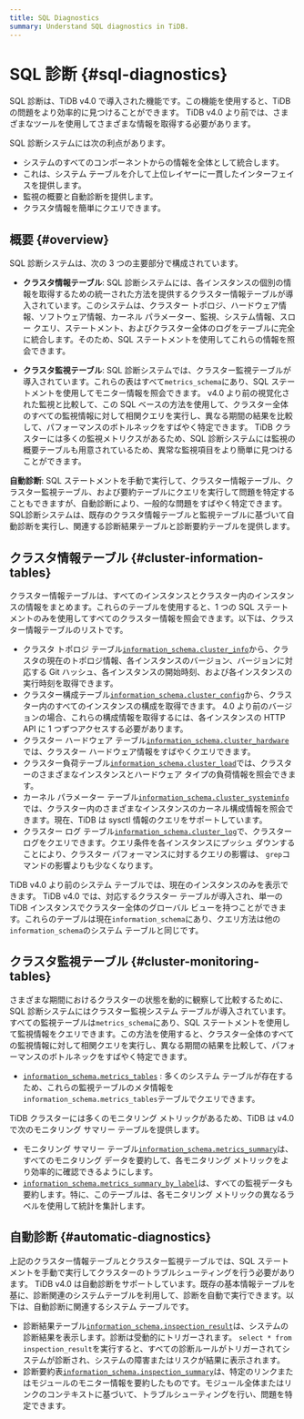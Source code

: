 ```yaml
---
title: SQL Diagnostics
summary: Understand SQL diagnostics in TiDB.
---
```


# SQL 診断 {#sql-diagnostics}

SQL 診断は、TiDB v4.0 で導入された機能です。この機能を使用すると、TiDB の問題をより効率的に見つけることができます。 TiDB v4.0 より前では、さまざまなツールを使用してさまざまな情報を取得する必要があります。

SQL 診断システムには次の利点があります。

-   システムのすべてのコンポーネントからの情報を全体として統合します。
-   これは、システム テーブルを介して上位レイヤーに一貫したインターフェイスを提供します。
-   監視の概要と自動診断を提供します。
-   クラスタ情報を簡単にクエリできます。

## 概要 {#overview}

SQL 診断システムは、次の 3 つの主要部分で構成されています。

-   **クラスタ情報テーブル**: SQL 診断システムには、各インスタンスの個別の情報を取得するための統一された方法を提供するクラスター情報テーブルが導入されています。このシステムは、クラスター トポロジ、ハードウェア情報、ソフトウェア情報、カーネル パラメーター、監視、システム情報、スロー クエリ、ステートメント、およびクラスター全体のログをテーブルに完全に統合します。そのため、SQL ステートメントを使用してこれらの情報を照会できます。

-   **クラスタ監視テーブル**: SQL 診断システムでは、クラスター監視テーブルが導入されています。これらの表はすべて`metrics_schema`にあり、SQL ステートメントを使用してモニター情報を照会できます。 v4.0 より前の視覚化された監視と比較して、この SQL ベースの方法を使用して、クラスター全体のすべての監視情報に対して相関クエリを実行し、異なる期間の結果を比較して、パフォーマンスのボトルネックをすばやく特定できます。 TiDB クラスターには多くの監視メトリクスがあるため、SQL 診断システムには監視の概要テーブルも用意されているため、異常な監視項目をより簡単に見つけることができます。

**自動診断**: SQL ステートメントを手動で実行して、クラスター情報テーブル、クラスター監視テーブル、および要約テーブルにクエリを実行して問題を特定することもできますが、自動診断により、一般的な問題をすばやく特定できます。 SQL診断システムは、既存のクラスタ情報テーブルと監視テーブルに基づいて自動診断を実行し、関連する診断結果テーブルと診断要約テーブルを提供します。

## クラスタ情報テーブル {#cluster-information-tables}

クラスター情報テーブルは、すべてのインスタンスとクラスター内のインスタンスの情報をまとめます。これらのテーブルを使用すると、1 つの SQL ステートメントのみを使用してすべてのクラスター情報を照会できます。以下は、クラスター情報テーブルのリストです。

-   クラスタ トポロジ テーブル[`information_schema.cluster_info`](/information-schema/information-schema-cluster-info.md)から、クラスタの現在のトポロジ情報、各インスタンスのバージョン、バージョンに対応する Git ハッシュ、各インスタンスの開始時刻、および各インスタンスの実行時刻を取得できます。
-   クラスター構成テーブル[`information_schema.cluster_config`](/information-schema/information-schema-cluster-config.md)から、クラスター内のすべてのインスタンスの構成を取得できます。 4.0 より前のバージョンの場合、これらの構成情報を取得するには、各インスタンスの HTTP API に 1 つずつアクセスする必要があります。
-   クラスター ハードウェア テーブル[`information_schema.cluster_hardware`](/information-schema/information-schema-cluster-hardware.md)では、クラスター ハードウェア情報をすばやくクエリできます。
-   クラスター負荷テーブル[`information_schema.cluster_load`](/information-schema/information-schema-cluster-load.md)では、クラスターのさまざまなインスタンスとハードウェア タイプの負荷情報を照会できます。
-   カーネル パラメーター テーブル[`information_schema.cluster_systeminfo`](/information-schema/information-schema-cluster-systeminfo.md)では、クラスター内のさまざまなインスタンスのカーネル構成情報を照会できます。現在、TiDB は sysctl 情報のクエリをサポートしています。
-   クラスター ログ テーブル[`information_schema.cluster_log`](/information-schema/information-schema-cluster-log.md)で、クラスター ログをクエリできます。クエリ条件を各インスタンスにプッシュ ダウンすることにより、クラスター パフォーマンスに対するクエリの影響は、 `grep`コマンドの影響よりも少なくなります。

TiDB v4.0 より前のシステム テーブルでは、現在のインスタンスのみを表示できます。 TiDB v4.0 では、対応するクラスター テーブルが導入され、単一の TiDB インスタンスでクラスター全体のグローバル ビューを持つことができます。これらのテーブルは現在`information_schema`にあり、クエリ方法は他の`information_schema`のシステム テーブルと同じです。

## クラスタ監視テーブル {#cluster-monitoring-tables}

さまざまな期間におけるクラスターの状態を動的に観察して比較するために、SQL 診断システムにはクラスター監視システム テーブルが導入されています。すべての監視テーブルは`metrics_schema`にあり、SQL ステートメントを使用して監視情報をクエリできます。この方法を使用すると、クラスター全体のすべての監視情報に対して相関クエリを実行し、異なる期間の結果を比較して、パフォーマンスのボトルネックをすばやく特定できます。

-   [`information_schema.metrics_tables`](/information-schema/information-schema-metrics-tables.md) : 多くのシステム テーブルが存在するため、これらの監視テーブルのメタ情報を`information_schema.metrics_tables`テーブルでクエリできます。

TiDB クラスターには多くのモニタリング メトリックがあるため、TiDB は v4.0 で次のモニタリング サマリー テーブルを提供します。

-   モニタリング サマリー テーブル[`information_schema.metrics_summary`](/information-schema/information-schema-metrics-summary.md)は、すべてのモニタリング データを要約して、各モニタリング メトリックをより効率的に確認できるようにします。
-   [`information_schema.metrics_summary_by_label`](/information-schema/information-schema-metrics-summary.md)は、すべての監視データも要約します。特に、このテーブルは、各モニタリング メトリックの異なるラベルを使用して統計を集計します。

## 自動診断 {#automatic-diagnostics}

上記のクラスター情報テーブルとクラスター監視テーブルでは、SQL ステートメントを手動で実行してクラスターのトラブルシューティングを行う必要があります。 TiDB v4.0 は自動診断をサポートしています。既存の基本情報テーブルを基に、診断関連のシステムテーブルを利用して、診断を自動で実行できます。以下は、自動診断に関連するシステム テーブルです。

-   診断結果テーブル[`information_schema.inspection_result`](/information-schema/information-schema-inspection-result.md)は、システムの診断結果を表示します。診断は受動的にトリガーされます。 `select * from inspection_result`を実行すると、すべての診断ルールがトリガーされてシステムが診断され、システムの障害またはリスクが結果に表示されます。
-   診断要約表[`information_schema.inspection_summary`](/information-schema/information-schema-inspection-summary.md)は、特定のリンクまたはモジュールのモニター情報を要約したものです。モジュール全体またはリンクのコンテキストに基づいて、トラブルシューティングを行い、問題を特定できます。
